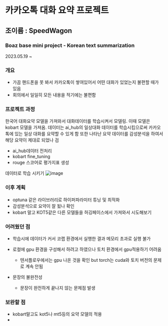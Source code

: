 
# 카카오톡 대화 요약 프로젝트
## 조이름 : SpeedWagon
### Boaz base mini project - Korean text summarization


2023.05.19 ~

### 개요
- 가끔 핸드폰을 못 봐서 카카오톡이 쌓여있어서 어떤 대화가 있었는지 불편할 때가 있음
- 회의에서 일일히 모든 내용을 적기에는 불편함


### 프로젝트 과정
한국어 대화요약 모델을 가져와서 대화데이터를 학습시켜서 모델링. 이때 모델은 kobart 모델을 가져옴. 데이터는 ai_hub의 일상대화 데이터를 학습시킴으로써 카카오톡에 있는 일상 대화를 요약할 수 있게 함 또한 나타난 요약 데이터를 감성분석을 하여서 해당 요약이 제대로 되었나 검

- ai_hub데이터 전처리
- kobart fine_tuning
- rouge 스코어로 평가지표 생성

데이터로 학습 시키기
![image](https://github.com/youngwoo3283/SpeedWagon/assets/69841073/4b444c3d-4cbd-4a30-9207-62728d3a91ef)



### 이후 계획
- optuna 같은 라이브러리로 하이퍼파라미터 튜닝 및 최적화
- 감성분석으로 요약이 잘 됬나 확인
- kobart 말고 KOT5같은 다른 모델들을 허깅페이스에서 가져와서 시도해보기


### 어려웠던 점

- 학습시에 데이터가 커서 코랩 환경에서 실행한 결과 메모리 초과로 실행 불가
- 로컬에 gpu 환경을 구성해서 하려고 하였으나 토치 환경에서 gpu적용하기 어려움
  - 텐서플로우에서는 gpu 나온 것을 확인 but torch는 cuda와 토치 버전의 문제로 계속 안됨

- 문장의 불완전성
  - 문장이 완전하게 끝나지 않는 문제점 발생

### 보완할 점 
- kobart말고도 kot5나 mt5등의 요약 모델의 적용
- 

